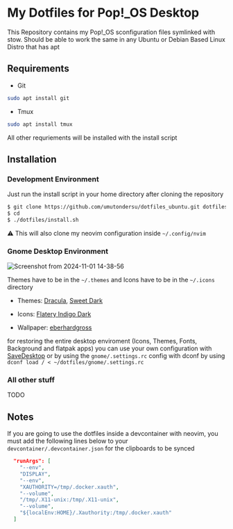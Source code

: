 # My Dotfiles for Pop!\_OS Desktop

This Repository contains my Pop!\_OS sconfiguration files symlinked with stow. Should be able to work the same in any Ubuntu or Debian Based Linux Distro that has apt

## Requirements

- Git

```bash
sudo apt install git
```

- Tmux

```bash
sudo apt install tmux
```

All other requriements will be installed with the install script

## Installation

### Development Environment

Just run the install script in your home directory after cloning the repository

```bash
$ git clone https://github.com/umutondersu/dotfiles_ubuntu.git dotfiles
$ cd
$ ./dotfiles/install.sh
```

⚠️ This will also clone my neovim configuration inside `~/.config/nvim`

### Gnome Desktop Environment

![Screenshot from 2024-11-01 14-38-56](https://github.com/user-attachments/assets/6fcd937b-5756-43f5-9664-c30c9749169c)

Themes have to be in the `~/.themes` and Icons have to be in the `~/.icons` directory

- Themes: [Dracula](https://github.com/dracula/gtk/archive/refs/heads/master.zip), [Sweet Dark](https://www.gnome-look.org/p/1253385)

- Icons: [Flatery Indigo Dark](https://www.gnome-look.org/p/1332404)

- Wallpaper: [eberhardgross](https://unsplash.com/photos/a-bird-flying-through-a-cloudy-blue-sky-xC7Ho08RYF4)

for restoring the entire desktop enviroment (Icons, Themes, Fonts, Background and flatpak apps) you can use your own configuration with [SaveDesktop](https://flathub.org/apps/io.github.vikdevelop.SaveDesktop) or by using the `gnome/.settings.rc` config with dconf by using `dconf load / < ~/dotfiles/gnome/.settings.rc`

### All other stuff

TODO

## Notes

If you are going to use the dotfiles inside a devcontainer with neovim, you must add the following lines below to your `devcontainer/.devcontainer.json` for the clipboards to be synced

```json
  "runArgs": [
    "--env",
    "DISPLAY",
    "--env",
    "XAUTHORITY=/tmp/.docker.xauth",
    "--volume",
    "/tmp/.X11-unix:/tmp/.X11-unix",
    "--volume",
    "${localEnv:HOME}/.Xauthority:/tmp/.docker.xauth"
  ]
```
